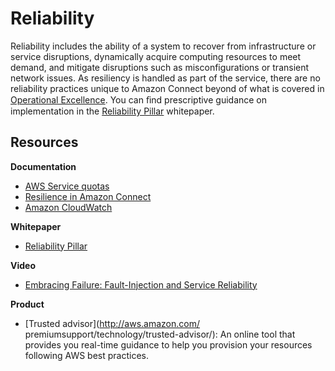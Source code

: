# Reliability<a name="reliability-bp"></a>

Reliability includes the ability of a system to recover from infrastructure or service disruptions, dynamically acquire computing resources to meet demand, and mitigate disruptions such as misconfigurations or transient network issues\. As resiliency is handled as part of the service, there are no reliability practices unique to Amazon Connect beyond of what is covered in [Operational Excellence](operational-excellence.md)\. You can ﬁnd prescriptive guidance on implementation in the [Reliability Pillar](https://d0.awsstatic.com/whitepapers/architecture/AWS-Reliability-Pillar.pdf) whitepaper\.

## Resources<a name="reliability-resources-bp"></a>

**Documentation**
+ [AWS Service quotas](https://docs.aws.amazon.com/general/latest/gr/aws_service_limits.html) 
+ [Resilience in Amazon Connect](disaster-recovery-resiliency.md)
+ [Amazon CloudWatch](https://docs.aws.amazon.com/AmazonCloudWatch/latest/monitoring/WhatIsCloudWatch.html) 

**Whitepaper**
+ [Reliability Pillar](https://d0.awsstatic.com/whitepapers/architecture/AWS-Reliability-Pillar.pdf)

**Video**
+  [Embracing Failure: Fault\-Injection and Service Reliability](https://www.youtube.com/watch?v=wrY7XoOnysg) 

**Product**
+ [Trusted advisor](http://aws.amazon.com/                         premiumsupport/technology/trusted-advisor/): An online tool that provides you real\-time guidance to help you provision your resources following AWS best practices\.